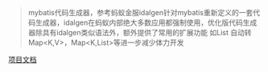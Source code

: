 > mybatis代码生成器，参考蚂蚁金服idalgen针对mybatis重新定义的一套代码生成器，idalgen在蚂蚁内部绝大多数应用都强制使用，优化版代码生成器除具有idalgen类似语法外，额外提供了常用的扩展功能 如List 自动转 Map<K,V>，Map<K,List<V>>等进一步减少体力开发

[项目文档](http://git.oschina.net/bangis/mybatis.generator/wikis/pages)